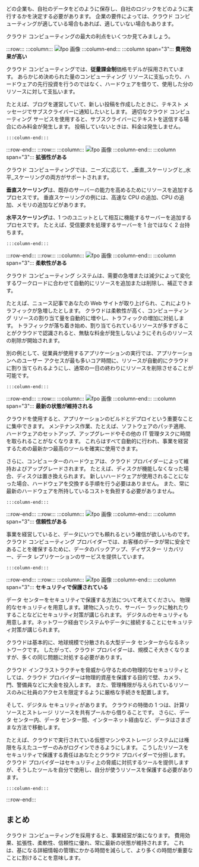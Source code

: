 どの企業も、自社のデータをどのように保存し、自社のロジックをどのように実行するかを決定する必要があります。 企業の要件によっては、クラウド コンピューティングが適している場合もあれば、適していない場合もあります。

クラウド コンピューティングの最大の利点をいくつか見てみましょう。

:::row:::
    :::column:::
        ![fpo 画像](../media/3-cost-effective.png)
    :::column-end:::
    :::column span="3"::: **費用効果が高い**

クラウド コンピューティングでは、**従量課金制**価格モデルが採用されています。 あらかじめ決められた量のコンピューティング リソースに支払ったり、ハードウェアの先行投資を行うのではなく、ハードウェアを借りて、使用した分のリソースに対して支払います。

たとえば、ブログを運営していて、新しい投稿を作成したときに、テキスト メッセージでサブスクライバーに通知したいとします。 適切なクラウド コンピューティング サービスを使用すると、サブスクライバーにテキストを送信する場合にのみ料金が発生します。 投稿していないときは、料金は発生しません。

    :::column-end:::
:::row-end:::
:::row:::
    :::column:::
        ![fpo 画像](../media/3-scalable.png)
    :::column-end:::
    :::column span="3"::: **拡張性がある**

クラウド コンピューティングでは、ニーズに応じて、_垂直_スケーリングと_水平_スケーリングの両方がサポートされます。

**垂直スケーリング**は、既存のサーバーの能力を高めるためにリソースを追加するプロセスです。 垂直スケーリングの例には、高速な CPU の追加、CPU の追加、メモリの追加などがあります。

**水平スケーリング**は、1 つのユニットとして相互に機能するサーバーを追加するプロセスです。 たとえば、受信要求を処理するサーバーを 1 台ではなく 2 台持ちます。

    :::column-end:::
:::row-end:::
:::row:::
    :::column:::
        ![fpo 画像](../media/3-elastic.png)
    :::column-end:::
    :::column span="3"::: **柔軟性がある**

クラウド コンピューティング システムは、需要の急増または減少によって変化するワークロードに合わせて自動的にリソースを追加または削除し、補正できます。

たとえば、ニュース記事であなたの Web サイトが取り上げられ、これによりトラフィックが急増したとします。 クラウドは柔軟性が高く、コンピューティング リソースの割り当て量を自動的に増やし、トラフィックの増加に対処します。 トラフィックが落ち着き始め、割り当てられているリソースが多すぎることがクラウドで認識されると、無駄な料金が発生しないようにそれらのリソースの削除が開始されます。

別の例として、従業員が使用するアプリケーションの実行では、アプリケーションへのユーザー アクセスが最も多いコア時間に、リソースが自動的にクラウドに割り当てられるようにし、通常の一日の終わりにリソースを削除させることが可能です。

    :::column-end:::
:::row-end:::
:::row:::
    :::column:::
        ![fpo 画像](../media/3-current.png)
    :::column-end:::
    :::column span="3"::: **最新の状態が維持される**

クラウドを使用すると、アプリケーションのビルドとデプロイという重要なことに集中できます。 メンテナンス作業、たとえば、ソフトウェアのパッチ適用、ハードウェアのセットアップ、アップグレードやその他の IT 管理タスクに時間を取られることがなくなります。 これらはすべて自動的に行われ、事業を経営するための最新かつ最高のツールを確実に使用できます。

さらに、コンピューターのハードウェアは、クラウド プロバイダーによって維持およびアップグレードされます。 たとえば、ディスクが機能しなくなった場合、ディスクは置き換えられます。 新しいハードウェアが使用されることになった場合、ハードウェアを交換する手順を行う必要はありません。 また、常に最新のハードウェアを所持しているコストを負担する必要がありません。

    :::column-end:::
:::row-end:::
:::row:::
    :::column:::
        ![fpo 画像](../media/3-reliable.png)
    :::column-end:::
    :::column span="3"::: **信頼性がある**

事業を経営していると、データにいつでも頼れるという確信が欲しいものです。 クラウド コンピューティング プロバイダーでは、お客様のデータが常に安全であることを確保するために、データのバックアップ、ディザスター リカバリー、データ レプリケーションのサービスを提供しています。

    :::column-end:::
:::row-end:::
:::row:::
    :::column:::
        ![fpo 画像](../media/3-reliable.png)
    :::column-end:::
    :::column span="3"::: **セキュリティで保護されている**

データ センターをセキュリティで保護する方法について考えてください。 物理的なセキュリティを用意します。建物に入ったり、サーバー ラックに触れたりすることなどにセキュリティ対策が講じられます。 デジタルのセキュリティも用意します。ネットワーク経由でシステムやデータに接続することにセキュリティ対策が講じられます。

クラウドは基本的に、地球規模で分散される大型データ センターからなるネットワークです。 したがって、クラウド プロバイダーは、規模こそ大きくなりますが、多くの同じ問題に対処する必要があります。

クラウド インフラストラクチャを脅威から守るための物理的なセキュリティとしては、クラウド プロバイダーは物理的資産を保護する目的で壁、カメラ、門、警備員などに大金を投入します。 また、管理権限が与えられているリソースのみに社員のアクセスを限定するように厳格な手続きを配置します。

そして、デジタル セキュリティがあります。 クラウドの特徴の 1 つは、計算リソースとストレージ リソースを共有プールから借りることです。 さらに、データ センター内、データ センター間、インターネット経由など、データはさまざまな方法で移動します。

たとえば、クラウドで実行されている仮想マシンやストレージ システムには権限を与えたユーザーのみがログインできるようにします。 こうしたリソースをセキュリティで保護する責任はあなたとクラウド プロバイダーで分担します。 クラウド プロバイダーはセキュリティ上の脅威に対抗するツールを提供しますが、そうしたツールを自分で使用し、自分が使うリソースを保護する必要があります。

    :::column-end:::
:::row-end:::

## <a name="summary"></a>まとめ

クラウド コンピューティングを採用すると、事業経営が楽になります。 費用効果、拡張性、柔軟性、信頼性に優れ、常に最新の状態が維持されます。 これは、基になる詳細情報の管理にかかる時間を減らして、より多くの時間が重要なことに割けることを意味します。